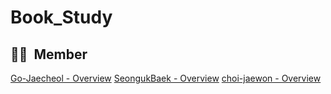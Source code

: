 # Book_Study
## 🤜🏻  Member

[Go-Jaecheol - Overview](https://github.com/Go-Jaecheol)
[SeongukBaek - Overview](https://github.com/SeongukBaek)
[choi-jaewon - Overview](https://github.com/choi-jaewon)
